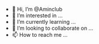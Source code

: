 - 👋 Hi, I’m @Aminclub
- 👀 I’m interested in ...
- 🌱 I’m currently learning ...
- 💞️ I’m looking to collaborate on ...
- 📫 How to reach me ...

<!---
Aminclub/Aminclub is a ✨ special ✨ repository because its `README.md` (this file) appears on your GitHub profile.
You can click the Preview link to take a look at your changes.
--->
